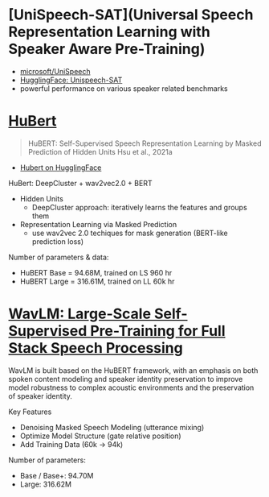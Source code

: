 # [UniSpeech-SAT](Universal Speech Representation Learning with Speaker Aware Pre-Training)
- [microsoft/UniSpeech](https://github.com/microsoft/UniSpeech)
- [HugglingFace: Unispeech-SAT](https://huggingface.co/transformers/model_doc/unispeech_sat.html)
- powerful performance on various speaker related benchmarks


# [HuBert](https://arxiv.org/abs/2106.07447)
> HuBERT: Self-Supervised Speech Representation Learning by Masked Prediction of Hidden Units
> Hsu et al., 2021a
- [Hubert on HugglingFace](https://huggingface.co/transformers/model_doc/hubert.html)

HuBert: DeepCluster + wav2vec2.0 + BERT
- Hidden Units
  - DeepCluster approach: iteratively learns the features and groups them
- Representation Learning via Masked Prediction
  - use wav2vec 2.0 techiques for mask generation (BERT-like prediction loss)


Number of parameters & data:
- HuBERT Base = 94.68M, trained on LS 960 hr
- HuBERT Large = 316.61M, trained on LL 60k hr

# [WavLM: Large-Scale Self-Supervised Pre-Training for Full Stack Speech Processing](https://arxiv.org/pdf/2110.13900.pdf)
WavLM is built based on the HuBERT framework, with an emphasis on both spoken content modeling and speaker identity preservation to improve model robustness to complex acoustic environments and the preservation of speaker identity.

Key Features
- Denoising Masked Speech Modeling (utterance mixing)
- Optimize Model Structure (gate relative position)
- Add Training Data (60k → 94k)


Number of parameters:
- Base / Base+:  94.70M
- Large: 316.62M

